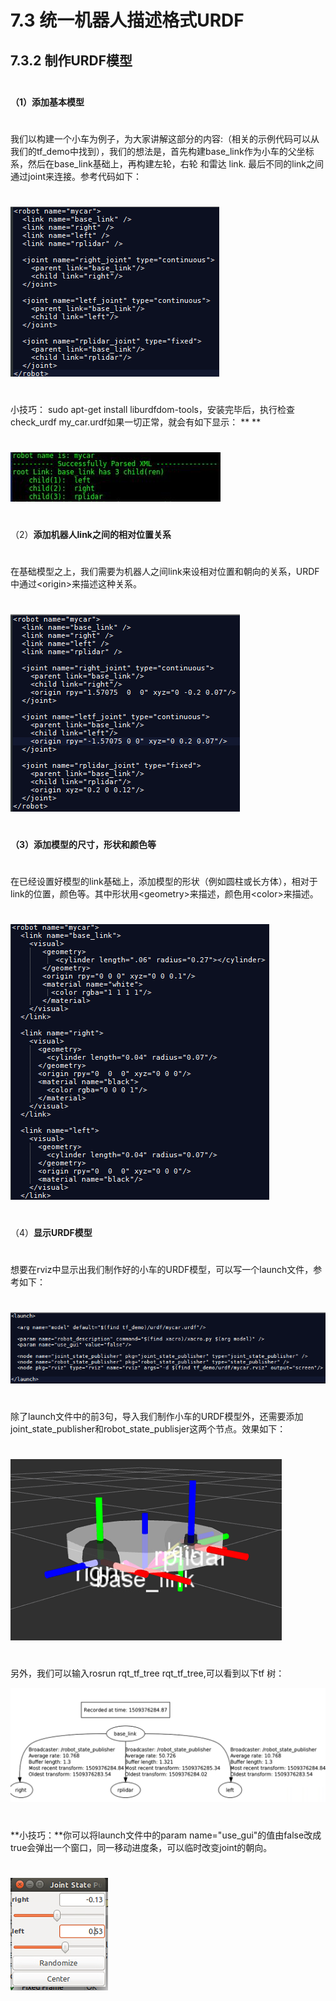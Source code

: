 # 7.3 统一机器人描述格式URDF

## 7.3.2 制作URDF模型

$$\quad$$**（1）添加基本模型**

$$\quad$$我们以构建一个小车为例子，为大家讲解这部分的内容:（相关的示例代码可以从我们的tf\_demo中找到），我们的想法是，首先构建base\_link作为小车的父坐标系，然后在base\_link基础上，再构建左轮，右轮 和雷达 link. 最后不同的link之间通过joint来连接。参考代码如下：

$$\quad \quad \quad \quad\quad \quad \quad \quad  \quad \quad \quad$$![](/pics/image040.png)

$$\quad$$小技巧： sudo apt-get install liburdfdom-tools，安装完毕后，执行检查check\_urdf my\_car.urdf如果一切正常，就会有如下显示：                                                                    **    **

$$\quad \quad \quad \quad\quad \quad \quad \quad  \quad \quad \quad$$![](/pics/image002.jpg)

$$\quad$$（2）**添加机器人link之间的相对位置关系**

$$\quad$$在基础模型之上，我们需要为机器人之间link来设相对位置和朝向的关系，URDF中通过&lt;origin&gt;来描述这种关系。

$$\quad \quad \quad \quad\quad \quad \quad \quad  \quad \quad \quad$$![](/pics/image041.png)

$$\quad$$**（3）添加模型的尺寸，形状和颜色等**

$$\quad$$在已经设置好模型的link基础上，添加模型的形状（例如圆柱或长方体），相对于link的位置，颜色等。其中形状用&lt;geometry&gt;来描述，颜色用&lt;color&gt;来描述。

$$\quad \quad \quad \quad\quad \quad \quad \quad  \quad $$![](/pics/image042.png)

$$\quad$$（4）**显示URDF模型**

$$\quad$$想要在rviz中显示出我们制作好的小车的URDF模型，可以写一个launch文件，参考如下：

$$\quad \quad \quad \quad$$![](/pics/image043.png)

$$\quad$$除了launch文件中的前3句，导入我们制作小车的URDF模型外，还需要添加joint\_state\_publisher和robot\_state\_publisjer这两个节点。效果如下：

$$\quad \quad \quad \quad\quad \quad \quad \quad  \quad$$![](/pics/image044.png)

$$\quad$$另外，我们可以输入rosrun rqt\_tf\_tree rqt\_tf\_tree,可以看到以下tf 树：

![](/pics/image045.png)

$$\quad$$**小技巧：**你可以将launch文件中的param name="use\_gui"的值由false改成true会弹出一个窗口，同一移动进度条，可以临时改变joint的朝向。

$$\quad \quad \quad \quad\quad \quad \quad \quad  \quad \quad \quad \quad \quad \quad\quad \quad \quad \quad  \quad \quad \quad$$![](/pics/image046.png)


